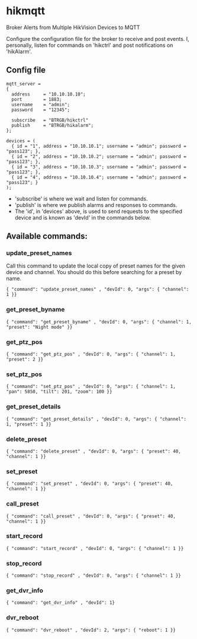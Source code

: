 # hikmqtt
Broker Alerts from Multiple HikVision Devices to MQTT

Configure the configuration file for the broker to receive and post events.
I, personally, listen for commands on 'hikctrl' and post notifications on 'hikAlarm'.

## Config file

```
mqtt_server =
{
  address     = "10.10.10.10";
  port        = 1883;
  username    = "admin";
  password    = "12345";

  subscribe   = "BTRGB/hikctrl"
  publish     = "BTRGB/hikalarm";
};

devices = (
  { id = "1", address = "10.10.10.1"; username = "admin"; password = "pass123"; },
  { id = "2", address = "10.10.10.2"; username = "admin"; password = "pass123"; },
  { id = "3", address = "10.10.10.3"; username = "admin"; password = "pass123"; },
  { id = "4", address = "10.10.10.4"; username = "admin"; password = "pass123"; }
);
```

* 'subscribe' is where we wait and listen for commands.
* 'publish' is where we publish alarms and responses to commands.
* The 'id', in 'devices' above, is used to send requests to the specified device and is known as 'devId' in the commands below.

## Available commands:

### update_preset_names

Call this command to update the local copy of preset names for the given device and channel. You should do this before searching for a preset by name.

```mqtt
{ "command": "update_preset_names" , "devId": 0, "args": { "channel": 1 }}
```

### get_preset_byname
```
{ "command": "get_preset_byname" , "devId": 0, "args": { "channel": 1, "preset": "Night mode" }}
```

### get_ptz_pos
```
{ "command": "get_ptz_pos" , "devId": 0, "args": { "channel": 1, "preset": 2 }}
```
### set_ptz_pos
```
{ "command": "set_ptz_pos" , "devId": 0, "args": { "channel": 1, "pan": 5850, "tilt": 201, "zoom": 100 }}
```
### get_preset_details
```
{ "command": "get_preset_details" , "devId": 0, "args": { "channel": 1, "preset": 1 }}
```
### delete_preset
```
{ "command": "delete_preset" , "devId": 0, "args": { "preset": 40, "channel": 1 }}
```
### set_preset
```
{ "command": "set_preset" , "devId": 0, "args": { "preset": 40, "channel": 1 }}
```
### call_preset
```
{ "command": "call_preset" , "devId": 0, "args": { "preset": 40, "channel": 1 }}
```
### start_record
```
{ "command": "start_record" , "devId": 0, "args": { "channel": 1 }}
```
### stop_record
```
{ "command": "stop_record" , "devId": 0, "args": { "channel": 1 }}
```
### get_dvr_info
```
{ "command": "get_dvr_info" , "devId": 1}
```
### dvr_reboot
```
{ "command": "dvr_reboot" , "devId": 2, "args": { "reboot": 1 }}
```

